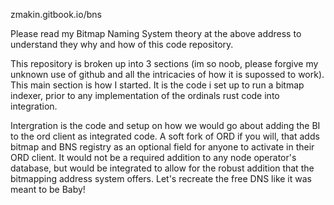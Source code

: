 zmakin.gitbook.io/bns

Please read my Bitmap Naming System theory at the above address to understand they why and how of this code repository.

 This repository is broken up into 3 sections (im so noob, please forgive my unknown use of github and all the intricacies of how it is supossed to work). This main section is how I started. It is the code i set up to run a bitmap indexer, prior to any implementation of the ordinals rust code into integration. 

 Intergration is the code and setup on how we would go about adding the BI to the ord client as integrated code. A soft fork of ORD if you will, that adds bitmap and BNS registry as an optional field for anyone to activate in their ORD client. It would not be a required addition to any node operator's database, but would be integrated to allow for the robust addition that the bitmapping address system offers. Let's recreate the free DNS like it was meant to  be Baby!
